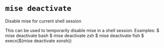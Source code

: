 # `mise deactivate`

Disable mise for current shell session

This can be used to temporarily disable mise in a shell session.
Examples:
  $ mise deactivate bash
  $ mise deactivate zsh
  $ mise deactivate fish
  $ execx($(mise deactivate xonsh))
